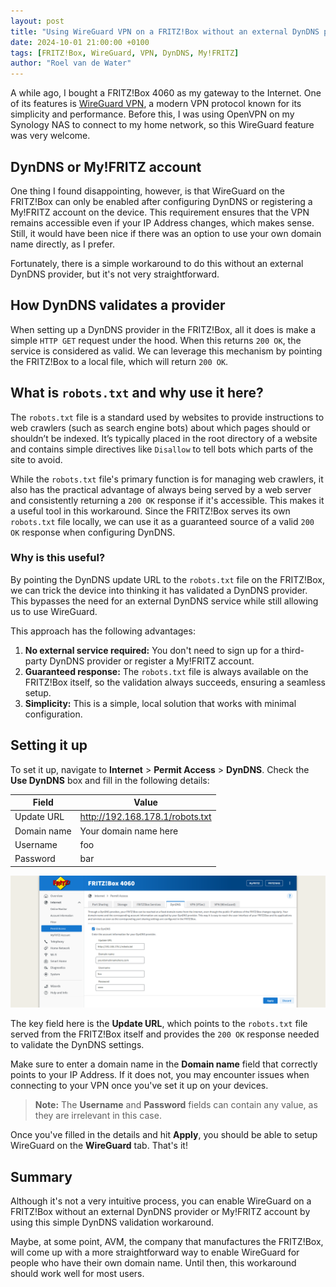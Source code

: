 ```yaml
---
layout: post
title: "Using WireGuard VPN on a FRITZ!Box without an external DynDNS provider or My!FRITZ account"
date: 2024-10-01 21:00:00 +0100
tags: [FRITZ!Box, WireGuard, VPN, DynDNS, My!FRITZ]
author: "Roel van de Water"
---
```


A while ago, I bought a FRITZ!Box 4060 as my gateway to the Internet. One of its features is [WireGuard VPN](https://www.wireguard.com/), a modern VPN protocol known for its simplicity and performance. Before this, I was using OpenVPN on my Synology NAS to connect to my home network, so this WireGuard feature was very welcome.

## DynDNS or My!FRITZ account

One thing I found disappointing, however, is that WireGuard on the FRITZ!Box can only be enabled after configuring DynDNS or registering a My!FRITZ account on the device. This requirement ensures that the VPN remains accessible even if your IP Address changes, which makes sense. Still, it would have been nice if there was an option to use your own domain name directly, as I prefer.

Fortunately, there is a simple workaround to do this without an external DynDNS provider, but it's not very straightforward.

## How DynDNS validates a provider

When setting up a DynDNS provider in the FRITZ!Box, all it does is make a simple `HTTP GET` request under the hood. When this returns `200 OK`, the service is considered as valid. We can leverage this mechanism by pointing the FRITZ!Box to a local file, which will return `200 OK`.

## What is `robots.txt` and why use it here?

The `robots.txt` file is a standard used by websites to provide instructions to web crawlers (such as search engine bots) about which pages should or shouldn’t be indexed. It’s typically placed in the root directory of a website and contains simple directives like `Disallow` to tell bots which parts of the site to avoid.

While the `robots.txt` file's primary function is for managing web crawlers, it also has the practical advantage of always being served by a web server and consistently returning a `200 OK` response if it's accessible. This makes it a useful tool in this workaround. Since the FRITZ!Box serves its own `robots.txt` file locally, we can use it as a guaranteed source of a valid `200 OK` response when configuring DynDNS.

### Why is this useful?

By pointing the DynDNS update URL to the `robots.txt` file on the FRITZ!Box, we can trick the device into thinking it has validated a DynDNS provider. This bypasses the need for an external DynDNS service while still allowing us to use WireGuard.

This approach has the following advantages:

1. **No external service required:** You don't need to sign up for a third-party DynDNS provider or register a My!FRITZ account.
2. **Guaranteed response:** The `robots.txt` file is always available on the FRITZ!Box itself, so the validation always succeeds, ensuring a seamless setup.
3. **Simplicity:** This is a simple, local solution that works with minimal configuration.

## Setting it up

To set it up, navigate to **Internet** > **Permit Access** > **DynDNS**. Check the **Use DynDNS** box and fill in the following details:

| Field       | Value                           |
|-------------|---------------------------------|
| Update URL  | http://192.168.178.1/robots.txt |
| Domain name | Your domain name here           |
| Username    | foo                             |
| Password    | bar                             |

![DynDNS configuration](assets/images/PermitAccess-DynDNS.png)

The key field here is the **Update URL**, which points to the `robots.txt` file served from the FRITZ!Box itself and provides the `200 OK` response needed to validate the DynDNS settings.

Make sure to enter a domain name in the **Domain name** field that correctly points to your IP Address. If it does not, you may encounter issues when connecting to your VPN once you've set it up on your devices.

> **Note:** The **Username** and **Password** fields can contain any value, as they are irrelevant in this case.

Once you've filled in the details and hit **Apply**, you should be able to setup WireGuard on the **WireGuard** tab. That's it!

## Summary

Although it's not a very intuitive process, you can enable WireGuard on a FRITZ!Box without an external DynDNS provider or My!FRITZ account by using this simple DynDNS validation workaround.

Maybe, at some point, AVM, the company that manufactures the FRITZ!Box, will come up with a more straightforward way to enable WireGuard for people who have their own domain name. Until then, this workaround should work well for most users.